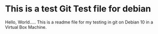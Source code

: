 # This is a test Git Test file for debian
Hello, World.....
This is a readme file for my testing in git on Debian 10 in a Virtual Box Machine.